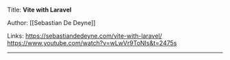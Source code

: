 Title: **Vite with Laravel**

Author: [[Sebastian De Deyne]]

Links: https://sebastiandedeyne.com/vite-with-laravel/ https://www.youtube.com/watch?v=wLwVr9ToNIs&t=2475s

---

